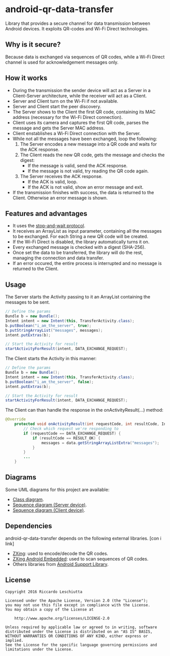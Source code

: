# android-qr-data-transfer
Library that provides a secure channel for data transmission between Android devices. It exploits QR-codes and Wi-Fi Direct technologies. 

## Why is it secure?
Because data is exchanged via sequences of QR codes, while a Wi-Fi Direct channel is used for acknowledgement messages only. 

## How it works
* During the transmission the sender device will act as a Server in a Client-Server architecture, while the receiver will act as a Client.
* Server and Client turn on the Wi-Fi if not available.
* Server and Client start the peer discovery.
* The Server shows to the Client the first QR code, containing its MAC address (necessary for the Wi-Fi Direct connection).
* Client uses its camera and captures the first QR code, parses the message and gets the Server MAC address.
* Client enstablishes a Wi-Fi Direct connection with the Server.
* While not all the messages have been exchanged, loop the following:
    1. The Server encodes a new message into a QR code and waits for the ACK response.
    1. The Client reads the new QR code, gets the message and checks the digest:
        * If the message is valid, send the ACK response.
        * If the message is not valid, try reading the QR code again.
    1. The Server receives the ACK response.
        * If the ACK is valid, loop.
        * If the ACK is not valid, show an error message and exit.
* If the transmission finishes with success, the data is returned to the Client. Otherwise an error message is shown.

## Features and advantages
* It uses the [stop-and-wait protocol](https://en.wikipedia.org/wiki/Stop-and-wait_ARQ).
* It receives an ArrayList<String> as input parameter, containing all the messages to be exchanged. For each String a new QR code will be created.
* If the Wi-Fi Direct is disabled, the library automatically turns it on.
* Every exchanged message is checked with a digest (SHA-256).
* Once set the data to be transferred, the library will do the rest, managing the connection and data transfer. 
* If an error occured, the entire process is interrupted and no message is returned to the Client.

## Usage
The Server starts the Activity passing to it an ArrayList<String> containing the messages to be sent.
```java
// Define the params
Bundle b = new Bundle();
Intent intent = new Intent(this, TransferActivity.class);
b.putBoolean("i_am_the_server", true);
b.putStringArrayList("messages", messages);
intent.putExtras(b);

// Start the Activity for result
startActivityForResult(intent, DATA_EXCHANGE_REQUEST);
```
The Client starts the Activity in this manner:
```java
// Define the params
Bundle b = new Bundle();
Intent intent = new Intent(this, TransferActivity.class);
b.putBoolean("i_am_the_server", false);
intent.putExtras(b);

// Start the Activity for result
startActivityForResult(intent, DATA_EXCHANGE_REQUEST);
```
The Client can than handle the response in the onActivityResult(...) method:
```java
@Override
    protected void onActivityResult(int requestCode, int resultCode, Intent data) {
        // Check which request we're responding to
        if (requestCode == DATA_EXCHANGE_REQUEST) {
            if (resultCode == RESULT_OK) {
                messages = data.getStringArrayListExtra("messages");
            }
        }
        ...
    }
```

## Diagrams
Some UML diagrams for this project are available: 
* [Class diagram](/diagrams/class_diagram.png).
* [Sequence diagram (Server device)](/diagrams/seq_diagram_server.png).
* [Sequence diagram (Client device)](/diagrams/seq_diagram_client.png).

## Dependencies
android-qr-data-transfer depends on the following external libraries. [con i link]
* [ZXing](https://github.com/zxing/zxing): used to encode/decode the QR codes.
* [ZXing Android Embedded](https://github.com/journeyapps/zxing-android-embedded): used to scan sequences of QR codes.
* Others libraries from [Android Support Library](http://developer.android.com/tools/support-library/index.html).

## License
	Copyright 2016 Riccardo Leschiutta

	Licensed under the Apache License, Version 2.0 (the "License");
	you may not use this file except in compliance with the License.
	You may obtain a copy of the License at
	
		http://www.apache.org/licenses/LICENSE-2.0

	Unless required by applicable law or agreed to in writing, software
	distributed under the License is distributed on an "AS IS" BASIS,
	WITHOUT WARRANTIES OR CONDITIONS OF ANY KIND, either express or implied.
	See the License for the specific language governing permissions and
	limitations under the License.

